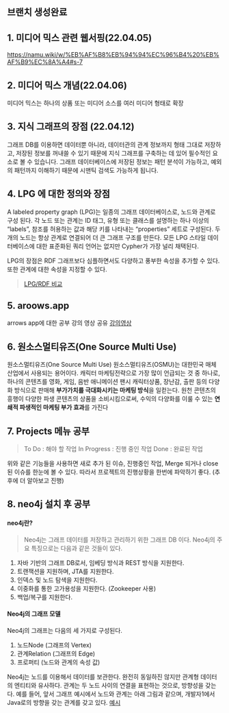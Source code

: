 ## 브랜치 생성완료

## 1. 미디어 믹스 관련 웹서핑(22.04.05)
<https://namu.wiki/w/%EB%AF%B8%EB%94%94%EC%96%B4%20%EB%AF%B9%EC%8A%A4#s-7>

## 2. 미디어 믹스 개념(22.04.06)
미디어 믹스는 하나의 상품 또는 미디어 소스를 여러 미디어 형태로 확장

## 3. 지식 그래프의 장점 (22.04.12)
그래프 DB를 이용하면 데이터뿐 아니라, 데이터관의 관계 정보까지 형태 그대로 저장하고,  저장된 정보를 꺼내쓸 수 있기 때문에 지식 그래프를 구축하는 데 있어 필수적인 요소로 볼 수 있습니다. 그래프 데이터베이스에 저장된 정보는 패턴 분석이 가능하고, 예외의 패턴까지 이해하기 때문에 시맨틱 검색도 가능하게 됩니다.

## 4. LPG 에 대한 정의와 장점
A labeled property graph (LPG)는 일종의 그래프 데이터베이스로, 노드와 관계로 구성 된다. 각 노드 또는 관계는 ID 태그, 유형 또는 클래스를 설명하는 하나 이상의 “labels”, 참조를 허용하는 값과 해당 키를 나타내는 “properties” 세트로 구성된다. 두 개의 노드는 항상 관계로 연결되어 더 큰 그래프 구조를 만든다. 모든 LPG 스타일 데이터베이스에 대한 표준화된 쿼리 언어는 없지만 Cypher가 가장 널리 채택된다.

LPG의 장점은 RDF 그래프보다 심플하면서도 다양하고 풍부한 속성을 추가할 수 있다. 또한 관계에 대한 속성을 지정할 수 있다.

> [LPG/RDF 비교](https://miro.medium.com/max/1400/1*FAK8MU1sYf6yrVpVmNQDzA.png)


## 5. aroows.app
arrows app에 대한 공부
강의 영상 공유
[강의영상](https://www.youtube.com/watch?v=ZHJ-BrKJ8A4)

## 6. 원소스멀티유즈(One Source Multi Use)
원소스멀티유즈(One Source Multi Use)
원소스멀티유즈(OSMU)는 대한민국 매체 산업에서 사용되는 용어이다. 캐릭터 마케팅전략으로 가장 많이 언급되는 것 중 하나로, 하나의 콘텐츠를 영화, 게임, 음반 애니메이션 팬시 캐릭터상품, 장난감, 출판 등의 다양화 방식으로 판매해 **부가가치를 극대화시키는 마케팅 방식**을 일컫는다.
원천 콘텐츠의 흥행이 다양한 파생 콘텐츠의 상품을 소비시킴으로써, 수익의 다양화를 이룰 수 있는 **연쇄적 파생적인 마케팅 부가 효과**를 가진다

## 7. Projects 메뉴 공부
> To Do : 해야 할 작업
> In Progress : 진행 중인 작업
> Done : 완료된 작업

위와 같은 기능들을 사용하면 새로 추가 된 이슈, 진행중인 작업, Merge 되거나 close 된 이슈를 한눈에 볼 수 있다.
따라서 프로젝트의 진행상황을 한번에 파악하기 좋다.
(추후에 더 알아보고 진행)

## 8. neo4j 설치 후 공부

#### neo4j란?
> Neo4j는 그래프 데이터를 저장하고 관리하기 위한 그래프 DB 이다. Neo4j의 주요 특징으로는 다음과 같은 것들이 있다.

1. 자바 기반의 그래프 DB로서, 임베딩 방식과 REST 방식을 지원한다.
2. 트랜잭션을 지원하며, JTA를 지원한다.
3. 인덱스 및 노드 탐색을 지원한다.
4. 이중화를 통한 고가용성을 지원한다. (Zookeeper 사용)
5. 백업/복구를 지원한다.

#### Neo4j의 그래프 모델
Neo4j의 그래프는 다음의 세 가지로 구성된다.

1. 노드Node (그래프의 Vertex)
2. 관계Relation (그래프의 Edge)
3. 프로퍼티 (노드와 관계의 속성 값)

Neo4j는 노드를 이용해서 데이터를 보관한다. 완전히 동일하진 않지만 관계형 데이터의 엔티티와 유사하다. 관계는 두 노드 사이의 연결을 표현하는 것으로, 방향성을 갖는다. 예를 들어, 앞서 그래프 예시에서 노드와 관계는  아래 그림과 같으며, 개발자1에서 Java로의 방향을 갖는 관계를 갖고 있다.
[예시](https://t1.daumcdn.net/cfile/tistory/1247A03B4FD13B231D)

